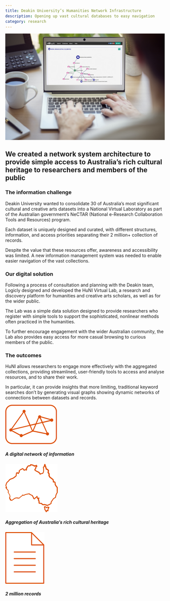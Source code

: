 ```yaml
---
title: Deakin University’s Humanities Network Infrastructure
description: Opening up vast cultural databases to easy navigation
category: research
---
```

<div class="grid grid-cols-12">

<div class="col-span-12 project-images">
    <img src="/Projects/Images/4_Deakin_Universitys_Humanities_Network_Infrastructure/Deakin-Universitys-Humanities-Network-Infrastructure.jpg" />
</div>


<div class="col-span-12 lg:col-span-9 project-text lg:order-last">
<div>

## We created a network system architecture to provide simple access to Australia’s rich cultural heritage to researchers and members of the public

### The information challenge
Deakin University wanted to consolidate 30 of Australia’s most significant cultural and creative arts datasets into a National Virtual Laboratory as part of the Australian government’s NeCTAR (National e-Research Collaboration Tools and Resources) program.

Each dataset is uniquely designed and curated, with different structures, information, and access priorities separating their 2 million+ collection of records.

Despite the value that these resources offer, awareness and accessibility was limited. A new information management system was needed to enable easier navigation of the vast collections.

### Our digital solution
Following a process of consultation and planning with the Deakin team, Logicly designed and developed the HuNI Virtual Lab, a research and discovery platform for humanities and creative arts scholars, as well as for the wider public.

The Lab was a simple data solution designed to provide researchers who register with simple tools to support the sophisticated, nonlinear methods often practiced in the humanities.

To further encourage engagement with the wider Australian community, the Lab also provides easy access for more casual browsing to curious members of the public.

### The outcomes
HuNI allows researchers to engage more effectively with the aggregated collections, providing streamlined, user-friendly tools to access and analyse resources, and to share their work.

In particular, it can provide insights that more limiting, traditional keyword searches don’t by generating visual graphs showing dynamic networks of connections between datasets and records.

</div>
</div>


<div class="col-span-12 lg:col-span-3 icons-sidebar">
<div>
<img src="/Projects/Icons/4_Deakin_Universitys_Humanities_Network_Infrastructure/A_digital_network_of_information.svg" />

##### A digital network of information
</div>

<div>
<img src="/Projects/Icons/4_Deakin_Universitys_Humanities_Network_Infrastructure/Aggregation_of_Australias_rich_cultural_heritage.svg" />

##### Aggregation of Australia’s rich cultural heritage
</div>

<div class="icons-sidebar-last">
<img src="/Projects/Icons/4_Deakin_Universitys_Humanities_Network_Infrastructure/2_million_records.svg" />

##### 2 million records
</div>
</div>

</div>
